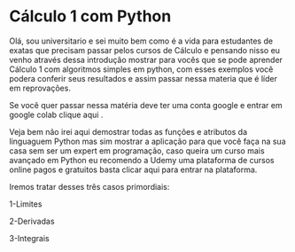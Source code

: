 # Cálculo 1 com Python

Olá, sou universitario e sei muito bem como é a vida para estudantes de exatas que precisam passar pelos cursos de Cálculo e pensando nisso eu venho através dessa introdução mostrar para vocês que se pode aprender Cálculo 1 com algoritmos simples em python, com esses exemplos você podera conferir seus resultados e assim passar nessa materia que é líder em reprovações.

Se você quer passar nessa matéria deve ter uma conta google e entrar em google colab clique aqui .

Veja bem não irei aqui demostrar todas as funções e atributos da linguaguem Python mas sim mostrar a aplicação para que você faça na sua casa sem ser um expert em programação, caso queira um curso mais avançado em Python eu recomendo a Udemy uma plataforma de cursos online pagos e gratuitos basta clicar aqui para entrar na plataforma.

Iremos tratar desses três casos primordiais:

1-Limites

2-Derivadas

3-Integrais
